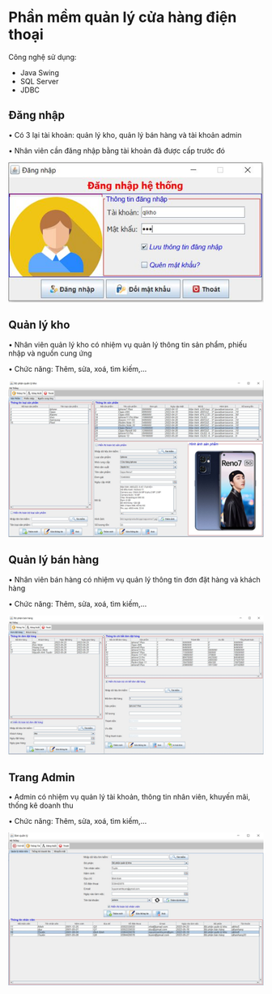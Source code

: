 # Phần mềm quản lý cửa hàng điện thoại

Công nghệ sử dụng:

-   Java Swing
-   SQL Server
-   JDBC

## **Đăng nhập**

•	Có 3 lại tài khoản: quản lý kho, quản lý bán hàng và tài khoản admin

•	Nhân viên cần đăng nhập bằng tài khoản đã được cấp trước đó

![Giao diện đăng nhập](https://github.com/anhtuyen0409/java-project-final/blob/main/media/login.JPG)

## **Quản lý kho**

•	Nhân viên quản lý kho có nhiệm vụ quản lý thông tin sản phẩm, phiếu nhập và nguồn cung ứng

•	Chức năng: Thêm, sửa, xoá, tìm kiếm,...

![Giao diện quản lý kho](https://github.com/anhtuyen0409/java-project-final/blob/main/media/kho.JPG)

## **Quản lý bán hàng**

•	Nhân viên bán hàng có nhiệm vụ quản lý thông tin đơn đặt hàng và khách hàng

•	Chức năng: Thêm, sửa, xoá, tìm kiếm,...

![Giao diện quản ký bán hàng](https://github.com/anhtuyen0409/java-project-final/blob/main/media/banhang.JPG)


## **Trang Admin**

•	Admin có nhiệm vụ quản lý tài khoản, thông tin nhân viên, khuyến mãi, thống kê doanh thu

•	Chức năng: Thêm, sửa, xoá, tìm kiếm,...

![Giao diện admin](https://github.com/anhtuyen0409/java-project-final/blob/main/media/admin.JPG)


